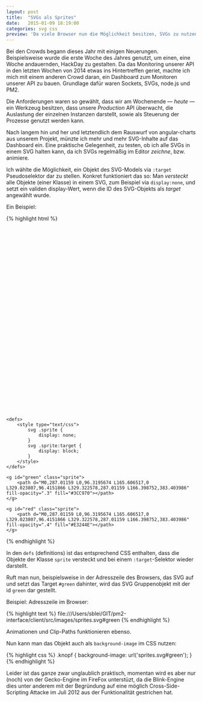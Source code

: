 ```yaml
---
layout: post
title:  "SVGs als Sprites"
date:   2015-01-09 18:19:00
categories: svg css
preview: 'Da viele Browser nun die Möglichkeit besitzen, SVGs zu nutzen, bietet sich die Möglichkeit an, diese als Sprites zu benutzen. Zum Beispiel mit dem <b>:target</b> Selektor.'
---
```


Bei den Crowds begann dieses Jahr mit einigen Neuerungen. Beispielsweise wurde die erste Woche des Jahres genutzt, um einen, eine Woche andauernden, HackDay zu gestalten. Da das Monitoring unserer API in den letzten Wochen von 2014 etwas ins Hintertreffen geriet, machte ich mich mit einem anderen Crowd daran, ein Dashboard zum Monitoren unserer API zu bauen. Grundlage dafür waren Sockets, SVGs, node.js und PM2.

Die Anforderungen waren so gewählt, dass wir am Wochenende — *heute* — ein Werkzeug besitzen, dass unsere *Production* API überwacht, die Auslastung der einzelnen Instanzen darstellt, sowie als Steuerung der Prozesse genutzt werden kann.

Nach langem hin und her und letztendlich dem Rauswurf von angular-charts aus unserem Projekt, münzte ich mehr und mehr SVG-Inhalte auf das Dashboard ein. Eine praktische Gelegenheit, zu testen, ob ich alle SVGs in einem SVG halten kann, da ich SVGs regelmäßig im Editor *zeichne*, bzw. animiere.

Ich wählte die Möglichkeit, ein Objekt des SVG-Models via `:target` Pseudoselektor dar zu stellen. Konkret funktioniert das so: Man *versteckt* alle Objekte (einer Klasse) in einem SVG, zum Beispiel via `display:none`, und setzt ein validen display-Wert, wenn die ID des SVG-Objekts als *target* angewählt wurde.

Ein Beispiel:

{% highlight html %}
<svg viewBox="0 0 512 512" version="1.1" xmlns="http://www.w3.org/2000/svg" xmlns:xlink="http://www.w3.org/1999/xlink">

    <defs>
        <style type="text/css">
            svg .sprite {
                display: none;
            }
            svg .sprite:target {
                display: block;
            }
        </style>
    </defs>

    <g id="green" class="sprite">
        <path d="M0,287.01159 L0,96.3195674 L165.606517,0 L329.023807,96.4151866 L329.322578,287.01159 L166.398752,383.403986"  fill-opacity=".3" fill="#3CC970"></path>
    </g>

    <g id="red" class="sprite">
        <path d="M0,287.01159 L0,96.3195674 L165.606517,0 L329.023807,96.4151866 L329.322578,287.01159 L166.398752,383.403986"  fill-opacity=".4" fill="#E3244E"></path>
    </g>
</svg>
{% endhighlight %}

In den `defs` (definitions) ist das entsprechend CSS enthalten, dass die Objekte der Klasse `sprite` versteckt und bei einem `:target`-Selektor wieder darstellt.

Ruft man nun, beispielsweise in der Adresszeile des Browsers, das SVG auf und setzt das Target `#green` dahinter, wird das SVG Gruppenobjekt mit der id `green` dar gestellt.

Beispiel: Adresszeile im Browser: 

{% highlight text %}
file:///Users/sblei/GIT/pm2-interface/client/src/images/sprites.svg#green
{% endhighlight %}

Animationen und Clip-Paths funktionieren ebenso.

Nun kann man das Objekt auch als `background-image` im CSS nutzen:

{% highlight css %}
.knopf {
	background-image: url('sprites.svg#green');
}
{% endhighlight %}

Leider ist das ganze zwar unglaublich praktisch, momentan wird es aber nur (noch) von der Gecko-Engine im FireFox unterstüzt, da die Blink-Engine dies unter anderem mit der Begründung auf eine möglich Cross-Side-Scripting Attacke im Juli 2012 aus der Funktionalität gestrichen hat.